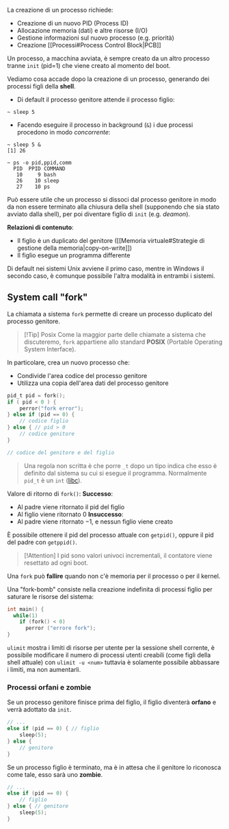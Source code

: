 La creazione di un processo richiede:
- Creazione di un nuovo PID (Process ID)
- Allocazione memoria (dati) e altre risorse (I/O)
- Gestione informazioni sul nuovo processo (e.g. priorità)
- Creazione [[Processi#Process Control Block|PCB]]

Un processo, a macchina avviata, è sempre creato da un altro processo tranne `init` (pid=1) che viene creato al momento del boot.

Vediamo cosa accade dopo la creazione di un processo, generando dei processi figli della **shell**.

- Di default il processo genitore attende il processo figlio:
```shell
~ sleep 5 
```

- Facendo eseguire il processo in background (`&`) i due processi procedono in modo _concorrente_:
```shell
~ sleep 5 &
[1] 26

~ ps -o pid,ppid,comm
  PID  PPID COMMAND
   10     9 bash
   26    10 sleep
   27    10 ps
```

Può essere utile che un processo si dissoci dal processo genitore in modo da non essere terminato alla chiusura della shell (supponendo che sia stato avviato dalla shell), per poi diventare figlio di `init` (e.g. _deamon_).

**Relazioni di contenuto**:
- Il figlio è un duplicato del genitore ([[Memoria virtuale#Strategie di gestione della memoria|copy-on-write]])
- Il figlio esegue un programma differente

Di default nei sistemi Unix avviene il primo caso, mentre in Windows il secondo caso, è comunque possibile l'altra modalità in entrambi i sistemi.

## System call "fork"
La chiamata a sistema `fork` permette di creare un processo duplicato del processo genitore.

>[!Tip] Posix
>Come la maggior parte delle chiamate a sistema che discuteremo, `fork` appartiene allo standard **POSIX** (Portable Operating System Interface).

In particolare, crea un nuovo processo che:
- Condivide l'area codice del processo genitore
- Utilizza una copia dell'area dati del processo genitore

```c
pid_t pid = fork();
if ( pid < 0 ) {
	perror("fork error");
} else if (pid == 0) {
	// codice figlio
} else { // pid > 0
	// codice genitore
}

// codice del genitore e del figlio
```

>Una regola non scritta è che porre `_t` dopo un tipo indica che esso è definito dal sistema su cui si esegue il programma.
>Normalmente `pid_t` è un `int` ([libc](https://ftp.gnu.org/old-gnu/Manuals/glibc-2.2.3/html_node/libc_554.html)).

Valore di ritorno di `fork()`:
**Successo**:
- Al padre viene ritornato il pid del figlio
- Al figlio viene ritornato $0$
**Insuccesso**:
- Al padre viene ritornato $-1$, e nessun figlio viene creato

È possibile ottenere il pid del processo attuale con `getpid()`, oppure il pid del padre con `getppid()`.

>[!Attention]
>I pid sono valori univoci incrementali, il contatore viene resettato ad ogni boot.

Una `fork` può **fallire** quando non c'è memoria per il processo o per il kernel.

Una "fork-bomb" consiste nella creazione indefinita di processi figlio per saturare le risorse del sistema:
```c
int main() {
  while(1)
    if (fork() < 0) 
      perror ("errore fork");
}
```

`ulimit` mostra i limiti di risorse per utente per la sessione shell corrente, è possibile modificare il numero di processi utenti creabili (come figli della shell attuale) con `ulimit -u <num>` tuttavia è solamente possibile abbassare i limiti, ma non aumentarli.

### Processi orfani e zombie
Se un processo genitore finisce prima del figlio, il figlio diventerà **orfano** e verrà adottato da `init`.
```c
// ...
else if (pid == 0) { // figlio
	sleep(5);
} else {
	// genitore
}
```

Se un processo figlio è terminato, ma è in attesa che il genitore lo riconosca come tale, esso sarà uno **zombie**.
```c
// ...
else if (pid == 0) {
	// figlio
} else { // genitore
	sleep(5);
}
```
